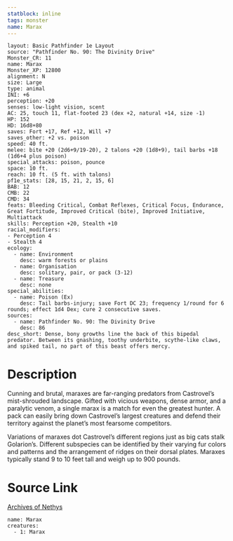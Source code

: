 ```yaml
---
statblock: inline
tags: monster
name: Marax
---
```

```statblock
layout: Basic Pathfinder 1e Layout
source: "Pathfinder No. 90: The Divinity Drive"
Monster_CR: 11
name: Marax
Monster_XP: 12800
alignment: N
size: Large
type: animal
INI: +6
perception: +20
senses: low-light vision, scent
AC: 25, touch 11, flat-footed 23 (dex +2, natural +14, size -1)
HP: 152
HD: 16d8+80
saves: Fort +17, Ref +12, Will +7
saves_other: +2 vs. poison
speed: 40 ft.
melee: bite +20 (2d6+9/19-20), 2 talons +20 (1d8+9), tail barbs +18 (1d6+4 plus poison)
special_attacks: poison, pounce
space: 10 ft.
reach: 10 ft. (5 ft. with talons)
pf1e_stats: [28, 15, 21, 2, 15, 6]
BAB: 12
CMB: 22
CMD: 34
feats: Bleeding Critical, Combat Reflexes, Critical Focus, Endurance, Great Fortitude, Improved Critical (bite), Improved Initiative, Multiattack
skills: Perception +20, Stealth +10
racial_modifiers:
- Perception 4
- Stealth 4
ecology:
  - name: Environment
    desc: warm forests or plains
  - name: Organisation
    desc: solitary, pair, or pack (3-12)
  - name: Treasure
    desc: none
special_abilities:
  - name: Poison (Ex)
    desc: Tail barbs-injury; save Fort DC 23; frequency 1/round for 6 rounds; effect 1d4 Dex; cure 2 consecutive saves.
sources:
  - name: Pathfinder No. 90: The Divinity Drive
    desc: 86
desc_short: Dense, bony growths line the back of this bipedal predator. Between its gnashing, toothy underbite, scythe-like claws, and spiked tail, no part of this beast offers mercy.
```
# Description
Cunning and brutal, maraxes are far-ranging predators from Castrovel’s mist-shrouded landscape. Gifted with vicious weapons, dense armor, and a paralytic venom, a single marax is a match for even the greatest hunter. A pack can easily bring down Castrovel’s largest creatures and defend their territory against the planet’s most fearsome competitors.

Variations of maraxes dot Castrovel’s different regions just as big cats stalk Golarion’s. Different subspecies can be identified by their varying fur colors and patterns and the arrangement of ridges on their dorsal plates. Maraxes typically stand 9 to 10 feet tall and weigh up to 900 pounds.
# Source Link
[Archives of Nethys](https://aonprd.com/MonsterDisplay.aspx?ItemName=Marax)
```encounter-table
name: Marax
creatures:
  - 1: Marax
```
